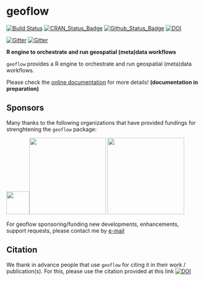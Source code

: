 # geoflow

[![Build Status](https://travis-ci.org/eblondel/geoflow.svg?branch=master)](https://travis-ci.org/eblondel/geoflow)
[![CRAN_Status_Badge](http://www.r-pkg.org/badges/version/geoflow)](https://cran.r-project.org/package=geoflow)
[![Github_Status_Badge](https://img.shields.io/badge/Github-0.0.9007-blue.svg)](https://github.com/eblondel/geoflow)
[![DOI](https://zenodo.org/badge/DOI//10.5281/zenodo.3138920.svg)](https://doi.org//10.5281/zenodo.3138920)

[![Gitter](https://img.shields.io/badge/chat%20room-for%20users-brown.svg?style=flat-square)](https://gitter.im/geoflow-users/community)
[![Gitter](https://img.shields.io/badge/chat%20room-for%20developers-brown.svg?style=flat-square)](https://gitter.im/geoflow-developers/community)

**R engine to orchestrate and run geospatial (meta)data workflows**

``geoflow`` provides a R engine to orchestrate and run geospatial (meta)data workflows.

Please check the [online documentation](https://github.com/eblondel/geoflow/wiki) for more details! **(documentation in preparation)**


## Sponsors

Many thanks to the following organizations that have provided fundings for strenghtening the ``geoflow`` package:

<a href="https://en.ird.fr/"><img src="https://en.ird.fr/var/ird/storage/images/media/ird-sites-d-unites-de-recherche/dial/images/logos/logo_ird_2016_longueur_uk/4030160-1-eng-GB/logo_ird_2016_longueur_uk.png" height="60"/></a><a href="https://www.inrae.fr"><img height=200 width=200 src="https://www.inrae.fr/themes/custom/inrae_socle/logo.svg"></a>  <a href="http://www.fao.org"><img height=200 width=200 src="http://www.fao.org/fileadmin/templates/family-farming-decade/images/FAO-IFAD-Logos/FAO-Logo-EN.svg"></a>

For geoflow sponsoring/funding new developments, enhancements, support requests, please contact me by [e-mail](mailto:emmanuel.blondel1@gmail.com)

## Citation

We thank in advance people that use ``geoflow`` for citing it in their work / publication(s). For this, please use the citation provided at this link [![DOI](https://zenodo.org/badge/DOI//10.5281/zenodo.3138920.svg)](https://doi.org//10.5281/zenodo.3138920)



